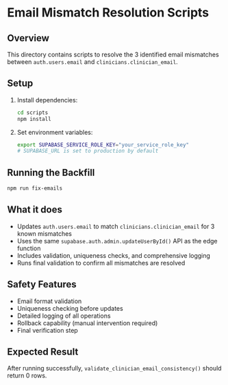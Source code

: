 # Email Mismatch Resolution Scripts

## Overview
This directory contains scripts to resolve the 3 identified email mismatches between `auth.users.email` and `clinicians.clinician_email`.

## Setup
1. Install dependencies:
   ```bash
   cd scripts
   npm install
   ```

2. Set environment variables:
   ```bash
   export SUPABASE_SERVICE_ROLE_KEY="your_service_role_key"
   # SUPABASE_URL is set to production by default
   ```

## Running the Backfill
```bash
npm run fix-emails
```

## What it does
- Updates `auth.users.email` to match `clinicians.clinician_email` for 3 known mismatches
- Uses the same `supabase.auth.admin.updateUserById()` API as the edge function
- Includes validation, uniqueness checks, and comprehensive logging
- Runs final validation to confirm all mismatches are resolved

## Safety Features
- Email format validation
- Uniqueness checking before updates
- Detailed logging of all operations
- Rollback capability (manual intervention required)
- Final verification step

## Expected Result
After running successfully, `validate_clinician_email_consistency()` should return 0 rows.